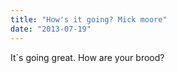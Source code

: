 ```yaml
---
title: "How's it going? Mick moore"
date: "2013-07-19"
---
```


It´s going great. How are your brood?
